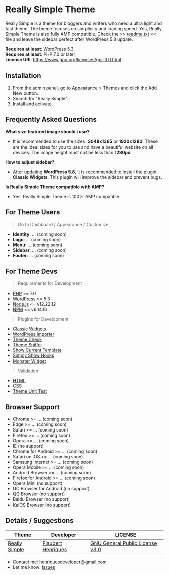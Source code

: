# Really Simple Theme

Really Simple is a theme for bloggers and writers who need a ultra light and fast theme. The theme focuses on simplicity and loading speed. Yes, Really Simple Theme is also fully AMP compatible. Check the >> [readme.txt](https://github.com/Dev-Flaubert-Wordpress/really-simple-theme/blob/develop/readme.txt) << file and leave the sidebar perfect after WordPress 5.8 update.<br>

**Requires at least**: WordPress 5.3<br>
**Requires at least**: PHP 7.0 or later<br>
**License URI**: https://www.gnu.org/licenses/gpl-3.0.html
<br>

## Installation

1. From the admin panel, go to Appearance > Themes and click the Add New button.
2. Search for "Really Simple".
3. Install and activate.

## Frequently Asked Questions

**What size featured image should i use?**
- It is recommended to use the sizes: **2048x1365** or **1920x1280**. These are the ideal sizes for you to use and have a beautiful website on all devices. The image height must not be less than **1280px**.

**How to adjust sidebar?**
- After updating **WordPress 5.8**, it is recommended to install the plugin: **Classic Widgets**. This plugin will improve the sidebar and prevent bugs.

**Is Really Simple Theme compatible with AMP?**
- Yes. Really Simple Theme is 100% AMP compatible.

## For Theme Users

> Go to Dashboard / Appearance / Customize
- **Identity**: ... (coming soon)
- **Logo**: ... (coming soon)
- **Menu**: ... (coming soon)
- **Sidebar**: ... (coming soon)
- **Footer**: ... (coming soon)

## For Theme Devs

> Requirements for Development
- [PHP](https://www.php.net/manual/en/install.php) >= 7.0
- [WordPress](https://wordpress.org/) >= 5.3
- [Node.js](https://nodejs.org/en) <= v12.22.12
- [NPM](https://www.npmjs.com/) <= v6.14.16

> Plugins for Development
- [Classic Widgets](https://wordpress.org/plugins/classic-widgets/)
- [WordPress Importer](https://wordpress.org/plugins/wordpress-importer/)
- [Theme Check](https://wordpress.org/plugins/theme-check/)
- [Theme Sniffer](https://github.com/WPTT/theme-sniffer#theme-sniffer)
- [Show Current Template](https://wordpress.org/plugins/show-current-template/)
- [Simply Show Hooks](https://wordpress.org/plugins/simply-show-hooks/)
- [Monster Widget](https://wordpress.org/plugins/monster-widget/)

> Validation
- [HTML](https://validator.w3.org/#validate_by_upload+with_options)
- [CSS](https://jigsaw.w3.org/css-validator/#validate_by_upload)
- [Theme Unit Test](https://codex.wordpress.org/Theme_Unit_Test)

## Browser Support

- Chrome	>= ... (coming soon)
- Edge		>= ... (coming soon)
- Safari	>= ... (coming soon)
- Firefox	>= ... (coming soon)
- Opera	  >= ... (coming soon)
- IE (no support)
- Chrome for Android	>= ... (coming soon)
- Safari on iOS	      >= ... (coming soon)
- Samsung Internet	  >= ... (coming soon)
- Opera Mobile		    >= ... (coming soon)
- Android Browser	    >= ... (coming soon)
- Firefox for Android	>= ... (coming soon)
- Opera Mini (no support)
- UC Browser for Android (no support)
- QQ Browser (no support)
- Baidu Browser (no support)
- KaiOS Browser (no support)

## Details / Suggestions

| Theme | Developer | LICENSE |
| ------ | ------ | ------ |
| [Really Simple](https://wordpress.org/themes/really-simple/) | [Flaubert Henriques](https://profiles.wordpress.org/flauberthenriques/) | [GNU General Public License v3.0](https://github.com/Dev-Flaubert-Wordpress/really-simple-theme/blob/main/LICENSE) |

- Contact me: henriquesdeveloper@gmail.com
- Let me know: [Issues](https://github.com/Dev-Flaubert-Wordpress/really-simple-theme/issues)
